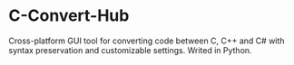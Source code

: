 # C-Convert-Hub
Cross-platform GUI tool for converting code between C, C++ and C# with syntax preservation and customizable settings. Writed in Python.
